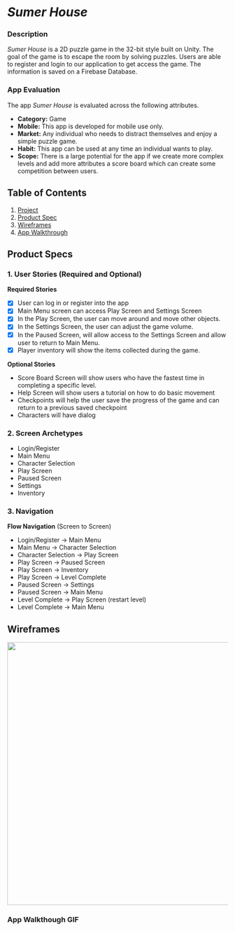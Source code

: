 # *Sumer House*
### Description 

*Sumer House* is a 2D puzzle game in the 32-bit style built on Unity. The goal of the game is to escape the room by solving puzzles. Users are able to register and login to our application to get access the game. The information is saved on a Firebase Database. 


### App Evaluation
The app *Sumer House* is evaluated across the following attributes.

- **Category:** Game
- **Mobile:** This app is developed for mobile use only. 
- **Market:** Any individual who needs to distract themselves and enjoy a simple puzzle game. 
- **Habit:** This app can be used at any time an individual wants to play. 
- **Scope:** There is a large potential for the app if we create more complex levels and add more attributes a score board which can create some competition between users. 


## Table of Contents
1. [Project](#Project)
2. [Product Spec](#Product-Specs)
3. [Wireframes](#Wireframes)
4. [App Walkthrough](#App-Walkthrough-GIF)   

## Product Specs 

### 1. User Stories (Required and Optional)
**Required Stories**
- [x]  User can log in or register into the app 
- [x]  Main Menu screen can access Play Screen and Settings Screen 
- [x]  In the Play Screen, the user can move around and move other objects.
- [x]  In the Settings Screen, the user can adjust the game volume. 
- [x]  In the Paused Screen, will allow access to the Settings Screen and allow user to return to Main Menu.  
- [x]  Player inventory will show the items collected during the game. 
 
**Optional Stories**

* Score Board Screen will show users who have the fastest time in completing a specific level.
* Help Screen will show users a tutorial on how to do basic movement 
* Checkpoints will help the user save the progress of the game and can return to a previous saved checkpoint 
* Characters will have dialog 

### 2. Screen Archetypes
* Login/Register 
* Main Menu
* Character Selection 
* Play Screen 
* Paused Screen 
* Settings 
* Inventory 

### 3. Navigation
**Flow Navigation** (Screen to Screen) 

* Login/Register -> Main Menu
* Main Menu -> Character Selection 
* Character Selection -> Play Screen 
* Play Screen -> Paused Screen 
* Play Screen -> Inventory 
* Play Screen -> Level Complete
* Paused Screen -> Settings
* Paused Screen -> Main Menu 
* Level Complete -> Play Screen (restart level)
* Level Complete -> Main Menu

## Wireframes 
<img src="Screenshot (6).png" width=600>

### App Walkthough GIF

